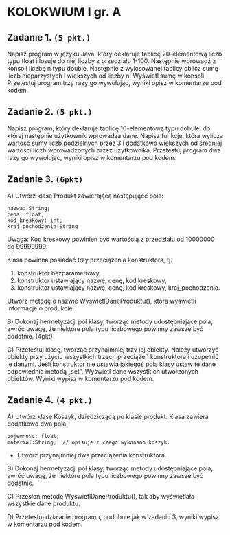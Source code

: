 # **KOLOKWIUM I gr. A**

## **Zadanie 1.**  `(5 pkt.)`

Napisz program w języku Java, który deklaruje tablicę 20-elementową liczb typu float i losuje do niej liczby z przedziału 1-100. Następnie wprowadź z konsoli liczbę n typu double. Następnie z wylosowanej tablicy oblicz sumę liczb nieparzystych i większych od liczby n. Wyświetl sumę w konsoli. Przetestuj program trzy razy go wywołując, wyniki opisz w komentarzu pod kodem.

## **Zadanie 2.** `(5 pkt.)`

Napisz program, który deklaruje tablicę 10-elementową typu dobule, do której następnie użytkownik wprowadza dane. Napisz funkcję, która wylicza wartość sumy liczb podzielnych przez 3 i dodatkowo większych od średniej wartości liczb wprowadzonych przez użytkownika. 
Przetestuj program dwa razy go wywołując, wyniki opisz w komentarzu pod kodem.

## **Zadanie 3.**  `(6pkt)`
A) Utwórz klasę Produkt zawierającą następujące pola:

```
nazwa: String;
cena: float;
kod_kreskowy: int;
kraj_pochodzenia:String
```

Uwaga: Kod kreskowy powinien być wartością z przedziału od 10000000 do 99999999. 

Klasa powinna posiadać trzy przeciążenia konstruktora, tj.
1.	konstruktor bezparametrowy,
2.	konstruktor ustawiający nazwę, cenę, kod kreskowy,
3.	konstruktor ustawiający nazwę, cenę, kod kreskowy, kraj_pochodzenia.

Utwórz metodę o nazwie WyswietlDaneProduktu(), która wyświetli informacje o produkcie.

B) Dokonaj hermetyzacji pól klasy, tworząc metody udostępniające pola, zwróć uwagę, że niektóre pola typu liczbowego powinny zawsze być dodatnie. (4pkt)

C) Przetestuj klasę, tworząc przynajmniej trzy jej obiekty. Należy utworzyć obiekty przy użyciu wszystkich trzech przeciążeń konstruktora i uzupełnić je danymi. Jeśli konstruktor nie ustawia jakiegoś pola klasy ustaw te dane odpowiednia metodą „set”. Wyświetl dane wszystkich utworzonych obiektów.  Wyniki wypisz w komentarzu pod kodem.

## **Zadanie 4.** `(4 pkt.)`
A) Utwórz klasę Koszyk, dziedziczącą po klasie produkt. Klasa zawiera dodatkowo dwa pola: 

```
pojemnosc: float;
material:String;  // opisuje z czego wykonano koszyk.
```

- Utwórz przynajmniej dwa przeciążenia konstruktora.

B) Dokonaj hermetyzacji pól klasy, tworząc metody udostępniające pola, zwróć uwagę, że niektóre pola typu liczbowego powinny zawsze być dodatnie. 

C) Przesłoń metodę WyswietlDaneProduktu(), tak aby wyświetlała wszystkie dane produktu.

D) Przetestuj działanie programu, podobnie jak w zadaniu 3,  wyniki wypisz w komentarzu pod kodem. 




